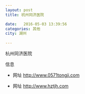 ```yaml
--- 
layout: post 
title: 杭州同济医院

date:   2016-05-03 13:39:56 
categories: 其他  
city: 湖州
  
--- 
```

   
杭州同济医院

信息
 - 网址 http://www.0571tongji.com

 - 网址 http://www.hztjh.com


